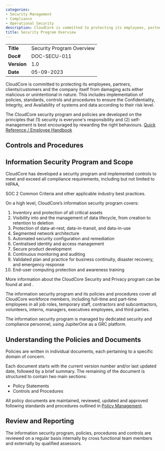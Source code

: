 ```yaml
---
categories:
- Security Management
- Compliance
- Operational Security
description: CloudCore is committed to protecting its employees, partners, clients/customers and the company itself from damaging acts either malicious or unintentional in nature.
title: Security Program Overview
---
```


|              |                                     |
|--------------|-------------------------------------|
| **Title**    | Security Program Overview             |
| **Doc#**     | DOC-SECU-011 |
| **Version**  | 1.0                                 |
| **Date**     | 05-09-2023                              |

CloudCore is committed to protecting its employees, partners, clients/customers
and the company itself from damaging acts either malicious or unintentional in
nature. This includes implementation of policies, standards, controls and
procedures to ensure the Confidentiality, Integrity, and Availability of systems
and data according to their risk level.

The CloudCore security program and policies are developed on the principles that
(1) security is everyone's responsibility and (2) self-management is best
encouraged by rewarding the right behaviours. [Quick Reference / Employee Handbook](employee-handbook.md)

## Controls and Procedures

## Information Security Program and Scope

CloudCore has developed a security program and implemented controls to meet and
exceed all compliance requirements, including but not limited to HIPAA,

SOC 2 Common Criteria and other applicable industry best practices.

On a high level, CloudCore’s information security program covers:

1. Inventory and protection of all critical assets
2. Visibility into and the management of data lifecycle, from creation to
   retention to deletion
3. Protection of data-at-rest, data-in-transit, and data-in-use
4. Segmented network architecture
5. Automated security configuration and remediation
6. Centralised identity and access management
7. Secure product development
8. Continuous monitoring and auditing
9. Validated plan and practice for business continuity, disaster recovery, and
   emergency response
10. End-user computing protection and awareness training

More information about the CloudCore Security and Privacy program can be found
at []() and []().

The information security program and its policies and procedures cover all
CloudCore workforce members, including full-time and part-time employees in all
job roles, temporary staff, contractors and subcontractors, volunteers, interns,
managers, executives employees, and third parties.

The information security program is managed by dedicated security and compliance
personnel, using JupiterOne as a GRC platform.


## Understanding the Policies and Documents

Policies are written in individual documents, each pertaining to a specific
domain of concern.

Each document starts with the current version number and/or last updated date,
followed by a brief summary.  The remaining of the document is structured to
contain two main sections:

* Policy Statements
* Controls and Procedures

All policy documents are maintained, reviewed, updated and approved following
standards and procedures outlined in [Policy Management](policy-mgmt.md).

## Review and Reporting

The information security program, policies, procedures and controls are reviewed
on a regular basis internally by cross functional team members and externally by
qualified assessors.